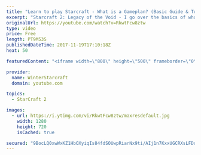 ```yaml
---
title: "Learn to play Starcraft - What is a Gameplan? (Basic Guide & Tutorial)"
excerpt: "Starcraft 2: Legacy of the Void - I go over the basics of what a gameplan in starcraft 2 is and how to put one together.  Note this is not a guide on WHAT gameplan you should be using as each race!"
originalUrl: https://youtube.com/watch?v=RkwtFcw8ztw
type: video
price: Free
length: PT9M53S
publishedDateTime: 2017-11-19T17:10:18Z
heat: 50

featuredContent: "<iframe width=\"800\" height=\"500\" frameborder=\"0\" src=\"https://www.youtube.com/embed/RkwtFcw8ztw\" allow=\"accelerometer; autoplay; encrypted-media; gyroscope; picture-in-picture\" allowfullscreen></iframe>"

provider:
  name: WinterStarcraft
  domain: youtube.com

topics:
  - StarCraft 2

images:
  - url: https://i.ytimg.com/vi/RkwtFcw8ztw/maxresdefault.jpg
    width: 1280
    height: 720
    isCached: true

secured: "9BocLQ0xwWxKZ1HbOXyiqIs84fdSOUwpRiarNx9ti/AIj1n7KxxUGCRXsLFDqCJ4AUTFgzBAM08b8u32hiXdHY/5aRRZXfc83gomnVv7DeaPek7xqE8kJT0AMd7pu+6XAJiLw3oQ9nEYogEH7TTdCNVKTMn1oq5rvskibNKzgJogl6Vo8RjXiVHd6tiS5wi42HqQT17+ZmfKw2qkUrln5bqKj+JISrCBi/UWS5xdShNTTSusl/iXbbea2LRVtBY1/65zjookRUytltG8LwD+fl7wK2pzkgxc1ARryQvyX3ff0MqirfIR2KLXKsk8LUzbFpBpUCKT8BHcbReQMATrQOrtpHQ47CWtLUNTTZ73vqBbhSKKtwceD3ay/klFiFx+GUBC4N/yaIJ3yBV1UT9ekDwld2wX8wl78EzxmP+p1m8=;S3j9F8uIrbEBdWIXDiGveQ=="
---
```


